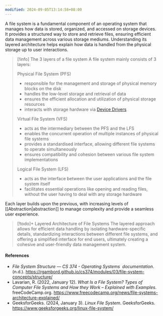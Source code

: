 ```yaml
---
modified: 2024-09-05T13:14:58+08:00
---
```

A file system is a fundamental component of an operating system that manages how data is stored, organized, and accessed on storage devices. It provides a structured way to store and retrieve files, ensuring efficient data management across various storage mediums. Understanding its layered architecture helps explain how data is handled from the physical storage up to user interactions.

>[!info] The 3 layers of a file system
>A file system mainly consists of 3 layers: 
>
>Physical File System (PFS)
>	- responsible for the management and storage of physical memory blocks on the disk
>	- handles the low-level storage and retrieval of data
>	- ensures the efficient allocation and utilization of physical storage resources
>	- interacts with storage hardware via [Device Drivers](https://www.spiceworks.com/tech/devops/articles/what-is-device-driver/)
>	  
>Virtual File System (VFS)
>	- acts as the intermediary between the PFS and the LFS
>	- enables the concurrent operation of multiple instances of physical file systems
>	- provides a standardised interface, allowing different file systems to operate simultaneously
>	- ensures compatibility and cohesion between various file system implementations
>	
>Logical File System (LFS)
>	- acts as the interface between the user applications and the file system itself
>	- facilitates essential operations like opening and reading files, without the user having to deal with any storage hardware

Each layer builds upon the previous, with increasing levels of [[Abstraction|abstraction]] to manage complexity and provide a seamless user experience.

>[!todo]+ Layered Architecture of File Systems
>The layered approach allows for efficient data handling by isolating hardware-specific details, standardizing interactions between different file systems, and offering a simplified interface for end users, ultimately creating a cohesive and user-friendly data management system.

#### References
- _File System Structure — CS 374 - Operating Systems  documentation_. (n.d.). https://rgambord.github.io/cs374/modules/03/file-system-concepts/structure/
- Lavarian, R. (2022, January 12). _What Is a File System? Types of Computer File Systems and How they Work – Explained with Examples_. freeCodeCamp.org. https://www.freecodecamp.org/news/file-systems-architecture-explained/
- GeeksforGeeks. (2024, January 3). _Linux File System_. GeeksforGeeks. https://www.geeksforgeeks.org/linux-file-system/